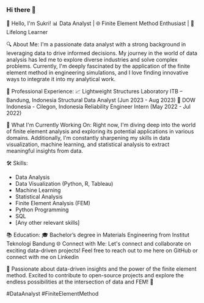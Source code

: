 ### Hi there 👋

👋 Hello, I'm Sukri!
📊 Data Analyst | 🌐 Finite Element Method Enthusiast | 🧠 Lifelong Learner

🔍 About Me:
I'm a passionate data analyst with a strong background in leveraging data to drive informed decisions. My journey in the world of data analysis has led me to explore diverse industries and solve complex problems. Currently, I'm deeply fascinated by the application of the finite element method in engineering simulations, and I love finding innovative ways to integrate it into my analytical work.

💼 Professional Experience:
📈 Lightweight Structures Laboratory ITB – Bandung, Indonesia
Structural Data Analyst (Jun 2023 - Aug 2023)
🔬 DOW Indonesia - Cilegon, Indonesia
Reliability Engineer Intern (May 2022 - Jul 2022)

🌱 What I'm Currently Working On:
Right now, I'm diving deep into the world of finite element analysis and exploring its potential applications in various domains. Additionally, I'm constantly sharpening my skills in data visualization, machine learning, and statistical analysis to extract meaningful insights from data.

🛠️ Skills:
- Data Analysis
- Data Visualization (Python, R, Tableau)
- Machine Learning
- Statistical Analysis
- Finite Element Analysis (FEM)
- Python Programming
- SQL
- [Any other relevant skills]

📚 Education:
🎓 Bachelor’s degree in Materials Engineering from Institut Teknologi Bandung
🌐 Connect with Me:
Let's connect and collaborate on exciting data-driven projects! Feel free to reach out to me here on GitHub or connect with me on Linkedin

🚀 Passionate about data-driven insights and the power of the finite element method. Excited to contribute to open-source projects and explore the endless possibilities at the intersection of data and FEM! 🌟

#DataAnalyst #FiniteElementMethod 
